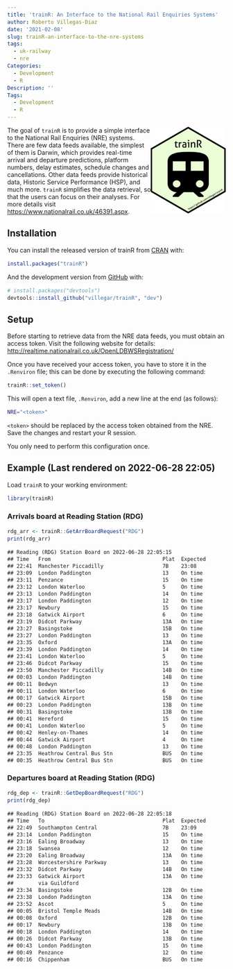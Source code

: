 ```yaml
---
title: 'trainR: An Interface to the National Rail Enquiries Systems'
author: Roberto Villegas-Diaz
date: '2021-02-08'
slug: trainR-an-interface-to-the-nre-systems
tags:
  - uk-railway
  - nre
Categories:
  - Development
  - R
Description: ''
Tags:
  - Development
  - R
---
```


<img src="https://raw.githubusercontent.com/villegar/trainR/main/inst/images/logo.png" alt="logo" align="right" height=200px/>

The goal of `trainR` is to provide a simple interface to the 
National Rail Enquiries (NRE) systems. There are few data feeds 
available, the simplest of them is Darwin, which provides real-time 
arrival and departure predictions, platform numbers, delay estimates, 
schedule changes and cancellations. Other data feeds provide historical 
data, Historic Service Performance (HSP), and much more. `trainR` 
simplifies the data retrieval, so that the users can focus on their 
analyses. For more details visit 
https://www.nationalrail.co.uk/46391.aspx.

## Installation

You can install the released version of trainR from [CRAN](https://CRAN.R-project.org) with:

``` r
install.packages("trainR")
```

And the development version from [GitHub](https://github.com/) with:

``` r
# install.packages("devtools")
devtools::install_github("villegar/trainR", "dev")
```

## Setup
Before starting to retrieve data from the NRE data feeds, you must obtain an access token. 
Visit the following website for details: http://realtime.nationalrail.co.uk/OpenLDBWSRegistration/

Once you have received your access token, you have to store it in the `.Renviron` file; this can be 
done by executing the following command:


```r
trainR::set_token()
```

This will open a text file, `.Renviron`, add a new line at the end (as follows):

```bash
NRE="<token>"
```

`<token>` should be replaced by the access token obtained from the NRE. Save the changes and restart 
your R session.

You only need to perform this configuration once.

## Example (Last rendered on 2022-06-28 22:05)

Load `trainR` to your working environment:

```r
library(trainR)
```

### Arrivals board at Reading Station (RDG)


```r
rdg_arr <- trainR::GetArrBoardRequest("RDG")
print(rdg_arr)
```

```
## Reading (RDG) Station Board on 2022-06-28 22:05:15
## Time   From                                    Plat  Expected
## 22:41  Manchester Piccadilly                   7B    23:08
## 23:09  London Paddington                       13    On time
## 23:11  Penzance                                15    On time
## 23:12  London Waterloo                         5     On time
## 23:13  London Paddington                       14    On time
## 23:17  London Paddington                       12    On time
## 23:17  Newbury                                 15    On time
## 23:18  Gatwick Airport                         6     On time
## 23:19  Didcot Parkway                          13A   On time
## 23:27  Basingstoke                             15B   On time
## 23:27  London Paddington                       13    On time
## 23:35  Oxford                                  13A   On time
## 23:39  London Paddington                       14    On time
## 23:41  London Waterloo                         5     On time
## 23:46  Didcot Parkway                          15    On time
## 23:50  Manchester Piccadilly                   14B   On time
## 00:03  London Paddington                       14B   On time
## 00:11  Bedwyn                                  13    On time
## 00:11  London Waterloo                         6     On time
## 00:17  Gatwick Airport                         15B   On time
## 00:23  London Paddington                       13B   On time
## 00:31  Basingstoke                             13B   On time
## 00:41  Hereford                                15    On time
## 00:41  London Waterloo                         5     On time
## 00:42  Henley-on-Thames                        14    On time
## 00:44  Gatwick Airport                         4     On time
## 00:48  London Paddington                       13    On time
## 23:35  Heathrow Central Bus Stn                BUS   On time
## 00:35  Heathrow Central Bus Stn                BUS   On time
```

### Departures board at Reading Station (RDG)


```r
rdg_dep <- trainR::GetDepBoardRequest("RDG")
print(rdg_dep)
```

```
## Reading (RDG) Station Board on 2022-06-28 22:05:18
## Time   To                                      Plat  Expected
## 22:49  Southampton Central                     7B    23:09
## 23:14  London Paddington                       15    On time
## 23:16  Ealing Broadway                         13    On time
## 23:18  Swansea                                 12    On time
## 23:20  Ealing Broadway                         13A   On time
## 23:28  Worcestershire Parkway                  13    On time
## 23:32  Didcot Parkway                          14B   On time
## 23:33  Gatwick Airport                         13A   On time
##        via Guildford                           
## 23:34  Basingstoke                             12B   On time
## 23:38  London Paddington                       13A   On time
## 23:52  Ascot                                   5     On time
## 00:05  Bristol Temple Meads                    14B   On time
## 00:08  Oxford                                  12B   On time
## 00:17  Newbury                                 13B   On time
## 00:18  London Paddington                       14    On time
## 00:26  Didcot Parkway                          13B   On time
## 00:43  London Paddington                       15    On time
## 00:49  Penzance                                12    On time
## 00:16  Chippenham                              BUS   On time
```

